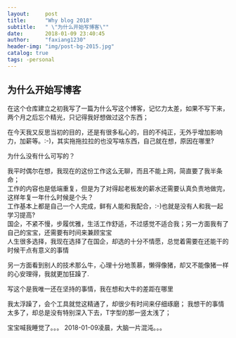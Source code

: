 ```yaml
---
layout:     post
title:      "Why blog 2018"
subtitle:   " \"为什么开始写博客\""
date:       2018-01-09 23:40:45
author:     "faxiang1230"
header-img: "img/post-bg-2015.jpg"
catalog: true
tags: -personal
---
```


## 为什么开始写博客
在这个仓库建立之初我写了一篇为什么写这个博客，记忆力太差，如果不写下来，两个月之后忘个精光，只记得我好想做过这个东西；

在今天我又反思当初的目的，还是有很多私心的，目的不纯正，无外乎增加影响力，加薪等。:-)，其实拖拖拉拉的也没写啥东西，自己就在想，原因在哪里?

为什么没有什么可写的？

我平时偶尔在想，我现在的这份工作这么无聊，而且不能上网，简直要了我半条命；  
工作的内容也是低端重复，但是为了对得起老板发的薪水还需要认真负责地做完，这样年复一年什么时候是个头？  
工作基本上都是自己一个人完成，鲜有人能和我配合，:-)也就是没有人和我一起学习提高?  
国企，不紧不慢，步履优雅，生活工作舒适，不过感觉不适合我；另一方面我有了自己的宝宝，还需要有时间来兼顾宝宝  
人生很多选择，我现在选择了在国企，却选的十分不情愿，总觉着需要在还能干的时候干点有意义的事情

另一方面看到别人的技术那么牛，心理十分地羡慕，懒得像猪，却又不能像猪一样的心安理得，我就更加狂躁了.

写这个是我唯一还在坚持的事情，我在想和大牛的差距在哪里

我太浮躁了，会个工具就觉这精通了，却很少有时间来仔细琢磨；
我想干的事情太多了，却总是没有特别深入下去，T字型的那一竖太浅了；

宝宝喊我睡觉了。。。
2018-01-09凌晨，大脑一片混沌。。。

